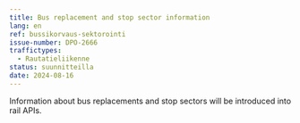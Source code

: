```yaml
---
title: Bus replacement and stop sector information
lang: en
ref: bussikorvaus-sektorointi
issue-number: DPO-2666
traffictypes:
  - Rautatieliikenne
status: suunnitteilla
date: 2024-08-16
---
```


Information about bus replacements and stop sectors will be introduced into rail APIs.
